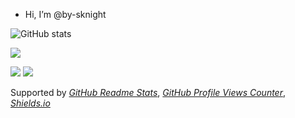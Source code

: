 - Hi, I’m @by-sknight

![GitHub stats](https://github-readme-stats.vercel.app/api?username=by-sknight&count_private=true&show_icons=true&theme=nightowl)

![](https://komarev.com/ghpvc/?username=by-sknight&color=blueviolet)

![](https://img.shields.io/badge/Tools-CLion-blueviolet?logo=clion)
![](https://img.shields.io/badge/Tools-PyCharm-blueviolet?logo=pycharm)

Supported by 
*[GitHub Readme Stats](https://github.com/anuraghazra/github-readme-stats)*, 
*[GitHub Profile Views Counter](https://github.com/antonkomarev/github-profile-views-counter)*, 
*[Shields.io](https://shields.io/)* 
